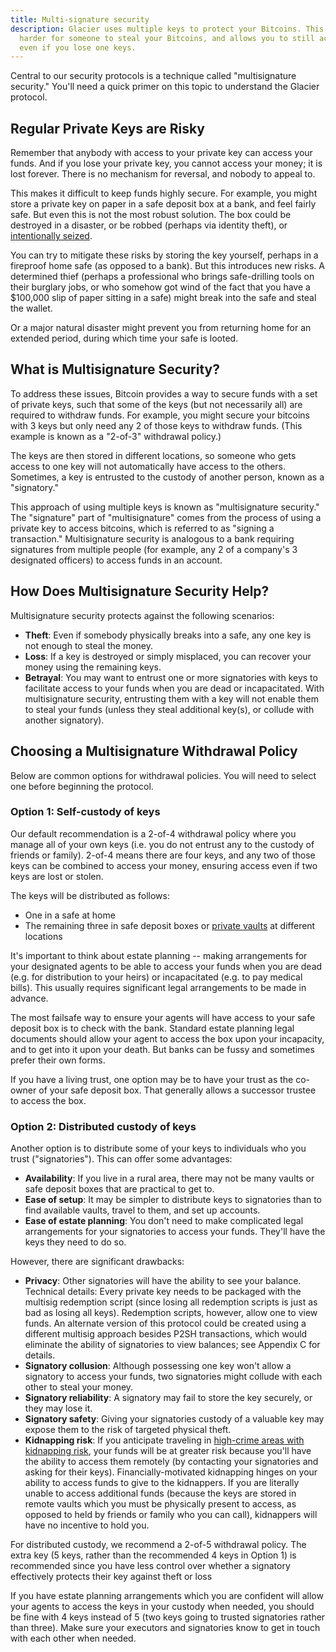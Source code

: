 ```yaml
---
title: Multi-signature security
description: Glacier uses multiple keys to protect your Bitcoins. This makes it
  harder for someone to steal your Bitcoins, and allows you to still access them
  even if you lose one keys.
---
```


Central to our security protocols is
a technique called "multisignature security." You'll need a quick primer on
this topic to understand the Glacier protocol.

## Regular Private Keys are Risky

Remember that anybody with access to your private key can access your
funds. And if you lose your private key, you cannot access your money; it is
lost forever. There is no mechanism for reversal, and nobody to appeal
to.

This makes it difficult to keep funds highly secure. For example, you
might store a private key on paper in a safe deposit box at a bank, and feel
fairly safe. But even this is not the most robust solution. The box could be
destroyed in a disaster, or be robbed (perhaps via identity theft), or
[intentionally seized](http://abcnews.go.com/GMA/story?id=4832471).

You can try to mitigate these risks by storing the key yourself, perhaps in a
fireproof home safe (as opposed to a bank). But this introduces new risks. A
determined thief (perhaps a professional who brings safe-drilling tools on their
burglary jobs, or who somehow got wind of the fact that you have a $100,000
slip of paper sitting in a safe) might break into the safe and steal the wallet.

Or a major natural disaster might prevent you from returning home for an
extended period, during which time your safe is looted.

## What is Multisignature Security?

To address these
issues, Bitcoin provides a way to secure funds with a set of private keys,
such that some of the keys (but not necessarily all) are required to
withdraw funds. For example, you might secure your bitcoins with 3 keys but
only need any 2 of those keys to withdraw funds. (This example is known as
a "2-of-3" withdrawal policy.)

The keys are then stored in different
locations, so someone who gets access to one key will not automatically
have access to the others. Sometimes, a key is entrusted to the custody of
another person, known as a "signatory."

This approach of using multiple
keys is known as "multisignature security." The "signature" part of
"multisignature" comes from the process of using a private key to access
bitcoins, which is referred to as "signing a transaction." Multisignature
security is analogous to a bank requiring signatures from multiple people
(for example, any 2 of a company's 3 designated officers) to access funds in
an account.

## How Does Multisignature Security Help?

Multisignature security protects against the following scenarios:

* **Theft**: Even if somebody physically breaks into a safe, any one key is not
enough to steal the money.
* **Loss**: If a key is destroyed or simply misplaced, you can recover your money
using the remaining keys.
* **Betrayal**:
You may want to entrust one or more signatories with keys to facilitate
access to your funds when you are dead or incapacitated. With multisignature
security, entrusting them with a key will not enable them to steal your
funds (unless they steal additional key(s), or collude with another
signatory).

## Choosing a Multisignature Withdrawal Policy

Below are common options for withdrawal policies. You will need to select one
before beginning the protocol.

### Option 1: Self-custody of keys

Our default
recommendation is a 2-of-4 withdrawal policy where you manage all of your
own keys (i.e. you do not entrust any to the custody of friends or family).
2-of-4 means there are four keys, and any two of those keys can be combined
to access your money, ensuring access even if two keys are lost or
stolen.

The keys will be distributed as follows:

* One in a safe at home
* The remaining three in safe deposit boxes or [private vaults](https://www.google.com/search?q=private+safe+deposit+box) at
different locations

It's important to think about estate planning -- making
arrangements for your designated agents to be able to access your funds when
you are dead (e.g. for distribution to your heirs) or incapacitated (e.g. to
pay medical bills). This usually requires significant legal arrangements to
be made in advance.

The most failsafe way to ensure your agents will have access to your safe
deposit box is to check with the bank. Standard estate planning legal documents
should allow your agent to access the box upon your incapacity, and to get into
it upon your death. But banks can be fussy and sometimes prefer their own forms.

If you have a living trust, one option may be to have your trust as the co-owner
of your safe deposit box. That generally allows a successor trustee to access
the box.

### Option 2: Distributed custody of keys

Another option is to distribute some of your
keys to individuals who you trust ("signatories"). This can offer some
advantages:

* **Availability**: If you live in a rural area, there may not be many vaults
or safe deposit boxes that are practical to get to.
* **Ease of setup**: It may be simpler to distribute keys to signatories than
to find available vaults, travel to them, and set up accounts.
* **Ease of estate planning**: You don't need to make complicated legal
arrangements for your signatories to access your funds. They'll have the keys
they need to do so.

However, there are significant drawbacks:

* **Privacy**: Other signatories will have the ability to see your balance.
Technical details: Every private key needs to be packaged with the multisig
redemption script (since losing all redemption scripts is just as bad as losing
all keys). Redemption scripts, however, allow one to view funds. An alternate
version of this protocol could be created using a different multisig approach
besides P2SH transactions, which would eliminate the ability of signatories to
view balances; see Appendix C for details.
* **Signatory collusion**: Although possessing one key won't allow a signatory
to access your funds, two signatories might collude with each other to steal
your money.
* **Signatory reliability**: A signatory may fail to store the key securely, or
they may lose it.
* **Signatory safety**: Giving your signatories custody of a valuable key may
expose them to the risk of targeted physical theft.
* **Kidnapping risk**: If you anticipate traveling in
[high-crime areas with kidnapping risk](http://www.nytimes.com/2012/05/03/business/kidnapping-becomes-a-growing-travel-risk.html),
your funds will be at greater risk because you'll
have the ability to access them remotely (by contacting your signatories and
asking for their keys).
Financially-motivated kidnapping hinges on your ability to access funds to give
to the kidnappers. If you are literally unable to access additional funds
(because the keys are stored in remote vaults which you must be physically
present to access, as opposed to held by friends or family who you can call),
kidnappers will have no incentive to hold you.

For distributed custody, we recommend a 2-of-5 withdrawal policy. The extra key
(5 keys, rather than the recommended
4 keys in Option 1) is recommended since you have less control over whether
a signatory effectively protects their key against theft or loss

If you have estate planning arrangements which you are confident will allow your
agents to access the keys in your custody when needed, you should be fine with
4 keys instead of 5 (two keys going to trusted signatories rather than three).
Make sure your executors and signatories know to get in touch with each other
when needed.
